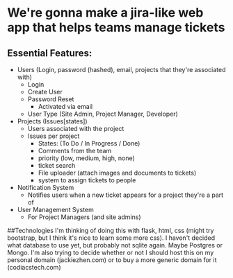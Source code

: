 # We're gonna make a jira-like web app that helps teams manage tickets

## Essential Features: 
- Users (Login, password (hashed), email, projects that they're associated with)
  - Login
  - Create User
  - Password Reset
    - Activated via email
  - User Type (Site Admin, Project Manager, Developer)
- Projects (Issues[states])
  - Users associated with the project
  - Issues per project
    - States: (To Do / In Progress / Done)
    - Comments from the team
    - priority (low, medium, high, none)
    - ticket search
    - File uploader (attach images and documents to tickets)
    - system to assign tickets to people
- Notification System
  - Notifies users when a new ticket appears for a project they're a part of
- User Management System
  - For Project Managers (and site admins)

##Technologies
I'm thinking of doing this with flask, html, css (might try bootstrap, but 
I think it's nice to learn some more css). I haven't decided what database to
use yet, but probably not sqlite again. Maybe Postgres or Mongo. I'm also
trying to decide whether or not I should host this on my personal domain (jackiezhen.com)
or to buy a more generic domain for it (codiacstech.com)
